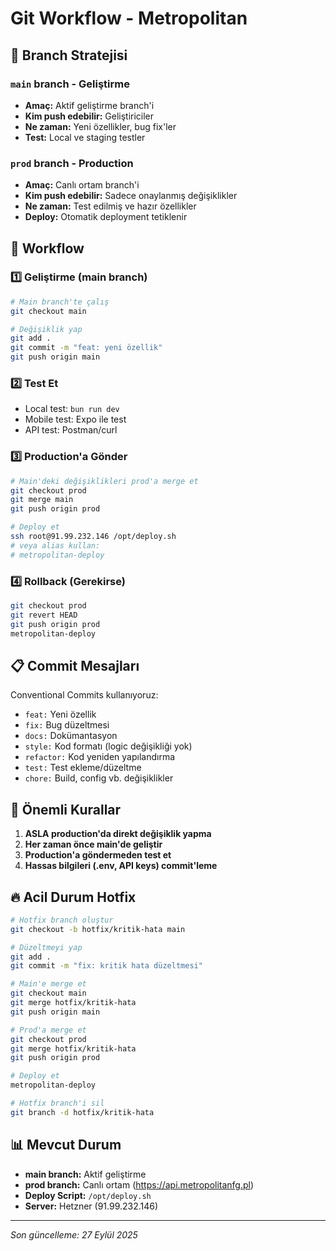 # Git Workflow - Metropolitan

## 🌿 Branch Stratejisi

### `main` branch - Geliştirme
- **Amaç:** Aktif geliştirme branch'i
- **Kim push edebilir:** Geliştiriciler
- **Ne zaman:** Yeni özellikler, bug fix'ler
- **Test:** Local ve staging testler

### `prod` branch - Production
- **Amaç:** Canlı ortam branch'i
- **Kim push edebilir:** Sadece onaylanmış değişiklikler
- **Ne zaman:** Test edilmiş ve hazır özellikler
- **Deploy:** Otomatik deployment tetiklenir

## 🔄 Workflow

### 1️⃣ Geliştirme (main branch)
```bash
# Main branch'te çalış
git checkout main

# Değişiklik yap
git add .
git commit -m "feat: yeni özellik"
git push origin main
```

### 2️⃣ Test Et
- Local test: `bun run dev`
- Mobile test: Expo ile test
- API test: Postman/curl

### 3️⃣ Production'a Gönder
```bash
# Main'deki değişiklikleri prod'a merge et
git checkout prod
git merge main
git push origin prod

# Deploy et
ssh root@91.99.232.146 /opt/deploy.sh
# veya alias kullan:
# metropolitan-deploy
```

### 4️⃣ Rollback (Gerekirse)
```bash
git checkout prod
git revert HEAD
git push origin prod
metropolitan-deploy
```

## 📋 Commit Mesajları

Conventional Commits kullanıyoruz:
- `feat:` Yeni özellik
- `fix:` Bug düzeltmesi
- `docs:` Dokümantasyon
- `style:` Kod formatı (logic değişikliği yok)
- `refactor:` Kod yeniden yapılandırma
- `test:` Test ekleme/düzeltme
- `chore:` Build, config vb. değişiklikler

## 🚨 Önemli Kurallar

1. **ASLA production'da direkt değişiklik yapma**
2. **Her zaman önce main'de geliştir**
3. **Production'a göndermeden test et**
4. **Hassas bilgileri (.env, API keys) commit'leme**

## 🔥 Acil Durum Hotfix

```bash
# Hotfix branch oluştur
git checkout -b hotfix/kritik-hata main

# Düzeltmeyi yap
git add .
git commit -m "fix: kritik hata düzeltmesi"

# Main'e merge et
git checkout main
git merge hotfix/kritik-hata
git push origin main

# Prod'a merge et
git checkout prod
git merge hotfix/kritik-hata
git push origin prod

# Deploy et
metropolitan-deploy

# Hotfix branch'i sil
git branch -d hotfix/kritik-hata
```

## 📊 Mevcut Durum

- **main branch:** Aktif geliştirme
- **prod branch:** Canlı ortam (https://api.metropolitanfg.pl)
- **Deploy Script:** `/opt/deploy.sh`
- **Server:** Hetzner (91.99.232.146)

---

*Son güncelleme: 27 Eylül 2025*
